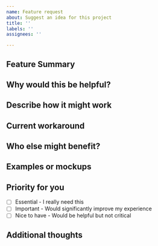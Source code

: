 ```yaml
---
name: Feature request
about: Suggest an idea for this project
title: ''
labels: ''
assignees: ''

---
```


## Feature Summary
<!-- What would you like us to add or change? -->

## Why would this be helpful?
<!-- Tell us about the problem this would solve or how it would improve your experience -->

## Describe how it might work
<!-- In your own words, how do you imagine this feature working? -->

## Current workaround
<!-- Is there a way you're currently handling this? If so, what are you doing now? -->

## Who else might benefit?
<!-- Do you think other users would find this useful? Why? -->

## Examples or mockups
<!-- If you've seen this feature elsewhere or have ideas about how it should look, please share -->
<!-- You can add screenshots, drawings, or links here -->

## Priority for you
- [ ] Essential - I really need this
- [ ] Important - Would significantly improve my experience
- [ ] Nice to have - Would be helpful but not critical

## Additional thoughts
<!-- Any other ideas or context about this feature -->
